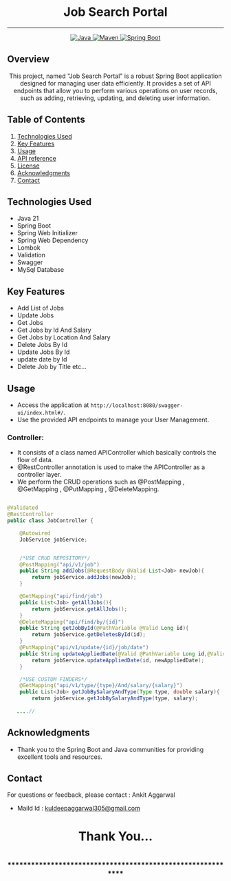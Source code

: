 # <h1 align = "center"> Job Search Portal </h1>
___ 
<p align="center">
<a href="Java url">
    <img alt="Java" src="https://img.shields.io/badge/Java->=8-darkblue.svg" />
</a>
<a href="Maven url" >
    <img alt="Maven" src="https://img.shields.io/badge/maven-3.1.3-brightgreen.svg" />
</a>
<a href="Spring Boot url" >
    <img alt="Spring Boot" src="https://img.shields.io/badge/Spring Boot-3.0.6-brightgreen.svg" />
</a>
</p>
<p align="left">

<!-- Project Description -->
## Overview
<p align="center">This project, named "Job Search Portal" is a robust Spring Boot application designed for managing user data efficiently. It provides a set of API endpoints that allow you to perform various operations on user records, such as adding, retrieving, updating, and deleting user information. 
</p>

<!-- Table of Contents -->
## Table of Contents
1. [Technologies Used](#technologies-used)
2. [Key Features](#key-features)
3. [Usage](#usage)
4. [API reference](#api-reference)
5. [License](#license)
6. [Acknowledgments](#acknowledgments)
7. [Contact](#contact)

<!-- Technologies Used -->
## Technologies Used
- Java 21
- Spring Boot
- Spring Web Initializer
- Spring Web Dependency
- Lombok
- Validation
- Swagger
- MySql Database


<!-- Key Features -->
## Key Features
- Add List of Jobs
- Update Jobs
- Get Jobs
- Get Jobs by Id And Salary
- Get Jobs by Location And Salary
- Delete Jobs By Id
- Update Jobs By Id
- update date by Id
- Delete Job by Title
etc...

<!-- Usage -->
## Usage
- Access the application at `http://localhost:8080/swagger-ui/index.html#/`.
- Use the provided API endpoints to manage your User Management.

### Controller:
- It consists of a class named APIController which basically controls the flow of data.
- @RestController annotation is used to make the APIController as a controller layer.
- We perform the CRUD operations such as @PostMapping , @GetMapping , @PutMapping , @DeleteMapping.

```java

@Validated
@RestController
public class JobController {

    @Autowired
    JobService jobService;


    /*USE CRUD REPOSITORY*/
    @PostMapping("api/v1/job")
    public String addJobs(@RequestBody @Valid List<Job> newJob){
        return jobService.addJobs(newJob);
    }

    @GetMapping("api/find/job")
    public List<Job> getAllJobs(){
        return jobService.getAllJobs();
    }
    @DeleteMapping("api/find/by/{id}")
    public String getJobById(@PathVariable @Valid Long id){
        return jobService.getDeletesById(id);
    }
    @PutMapping("api/v1/update/{id}/job/date")
    public String updateAppliedDate(@Valid @PathVariable Long id,@Valid @RequestBody LocalDateTime newAppliedDate) {
        return jobService.updateAppliedDate(id, newAppliedDate);
    }

    /*USE CUSTOM FINDERS*/
    @GetMapping("api/v1/type/{type}/And/salary/{salary}")
    public List<Job> getJobBySalaryAndType(Type type, double salary){
        return jobService.getJobBySalaryAndType(type, salary);
    
   ....//

```


 <!-- Acknowledgments -->
## Acknowledgments
- Thank you to the Spring Boot and Java communities for providing excellent tools and resources.

<!-- Contact -->
## Contact
For questions or feedback, please contact : Ankit Aggarwal
- Maild Id : kuldeepaggarwal305@gmail.com

<h1 align="center">Thank You...<h1>
<h3 align = "center"> ***********************************************************<h3>
